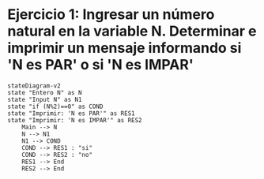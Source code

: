 # Ejercicio 1: Ingresar un número natural en la variable N. Determinar e imprimir un mensaje informando si 'N es PAR' o si 'N es IMPAR'

```mermaid
stateDiagram-v2
state "Entero N" as N
state "Input N" as N1
state "if (N%2)==0" as COND
state "Imprimir: 'N es PAR'" as RES1
state "Imprimir: 'N es IMPAR'" as RES2
    Main --> N
    N --> N1
    N1 --> COND
    COND --> RES1 : "si"
    COND --> RES2 : "no"
    RES1 --> End
    RES2 --> End
```
